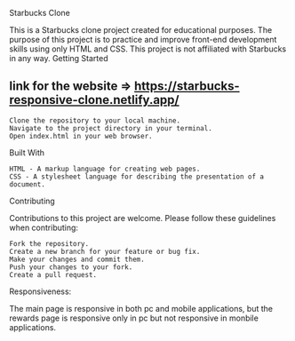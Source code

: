 Starbucks Clone

This is a Starbucks clone project created for educational purposes. The purpose of this project is to practice and improve front-end development skills using only HTML and CSS. This project is not affiliated with Starbucks in any way.
Getting Started

## link for the website => https://starbucks-responsive-clone.netlify.app/

    Clone the repository to your local machine.
    Navigate to the project directory in your terminal.
    Open index.html in your web browser.

Built With

    HTML - A markup language for creating web pages.
    CSS - A stylesheet language for describing the presentation of a document.

Contributing

Contributions to this project are welcome. Please follow these guidelines when contributing:

    Fork the repository.
    Create a new branch for your feature or bug fix.
    Make your changes and commit them.
    Push your changes to your fork.
    Create a pull request.

Responsiveness:

  The main page is responsive in both pc and mobile applications, but the rewards page is responsive only in pc but not responsive in monbile applications. 
